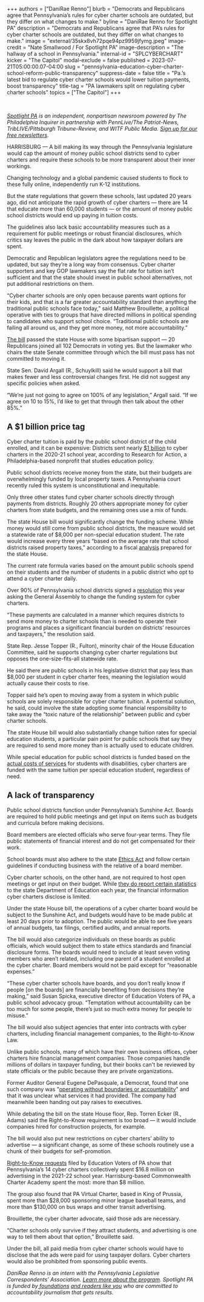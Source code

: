 +++
authors = ["DaniRae Renno"]
blurb = "Democrats and Republicans agree that Pennsylvania’s rules for cyber charter schools are outdated, but they differ on what changes to make."
byline = "DaniRae Renno for Spotlight PA"
description = "Democrats and Republicans agree that PA’s rules for cyber charter schools are outdated, but they differ on what changes to make."
image = "external/35skx8vh72pqe94pz9959jfymg.jpeg"
image-credit = "Nate Smallwood / For Spotlight PA"
image-description = "The hallway of a school in Pennsylvania."
internal-id = "SPLCYBERCHART"
kicker = "The Capitol"
modal-exclude = false
published = 2023-07-21T05:00:00.07-04:00
slug = "pennsylvania-education-cyber-charter-school-reform-public-transparency"
suppress-date = false
title = "Pa.’s latest bid to regulate cyber charter schools would lower tuition payments, boost transparency"
title-tag = "PA lawmakers split on regulating cyber charter schools"
topics = ["The Capitol"]
+++

<br/>

<a href="https://www.spotlightpa.org/"><em>Spotlight PA</em></a><em> is an independent, nonpartisan newsroom powered by The Philadelphia Inquirer in partnership with PennLive/The Patriot-News, TribLIVE/Pittsburgh Tribune-Review, and WITF Public Media. </em><a href="https://www.spotlightpa.org/newsletters"><em>Sign up for our free newsletters</em></a><em>.</em>

HARRISBURG — A bill making its way through the Pennsylvania legislature would cap the amount of money public school districts send to cyber charters and require these schools to be more transparent about their inner workings.

Changing technology and a global pandemic caused students to flock to these fully online, independently run K-12 institutions.

But the state regulations that govern these schools, last updated 20 years ago, did not anticipate the rapid growth of cyber charters — there are 14 that educate more than 60,000 students — or the amount of money public school districts would end up paying in tuition costs.

The guidelines also lack basic accountability measures such as a requirement for public meetings or robust financial disclosures, which critics say leaves the public in the dark about how taxpayer dollars are spent.

<script src="https://www.spotlightpa.org/embed.js" async></script><div data-spl-embed-version="1" data-spl-src="https://www.spotlightpa.org/embeds/newsletter/"></div>

Democratic and Republican legislators agree the regulations need to be updated, but say they’re a long way from consensus. Cyber charter supporters and key GOP lawmakers say the flat rate for tuition isn’t sufficient and that the state should invest in public school alternatives, not put additional restrictions on them.

“Cyber charter schools are only open because parents want options for their kids, and that is a far greater accountability standard than anything the traditional public schools face today,” said Matthew Brouillette, a political operative with ties to groups that have directed millions in political spending to candidates who support school choice. “Traditional public schools are failing all around us, and they get more money, not more accountability.”

<a href="https://www.legis.state.pa.us/cfdocs/billInfo/billInfo.cfm?sYear=2023&amp;sInd=0&amp;body=H&amp;type=B&amp;bn=1422">The bill</a> passed the state House with some bipartisan support — 20 Republicans joined all 102 Democrats in voting yes. But the lawmaker who chairs the state Senate committee through which the bill must pass has not committed to moving it.

State Sen. David Argall (R., Schuylkill) said he would support a bill that makes fewer and less controversial changes first. He did not suggest any specific policies when asked.

“We’re just not going to agree on 100% of any legislation,” Argall said. “If we agree on 10 to 15%, I’d like to get that through then talk about the other 85%.”

## A $1 billion price tag

Cyber charter tuition is paid by the public school district of the child enrolled, and it can be expensive: Districts sent nearly <a href="https://www.pacharterchange.org/wp-content/uploads/2022/06/RFA-PACER-cybercharterfiscalimpact-final.pdf">$1 billion</a> to cyber charters in the 2020-21 school year, according to Research for Action, a Philadelphia-based nonprofit that studies education policy.

Public school districts receive money from the state, but their budgets are overwhelmingly funded by local property taxes. A Pennsylvania court recently ruled this system is unconstitutional and inequitable.

Only three other states fund cyber charter schools directly through payments from districts. Roughly 20 others appropriate money for cyber charters from state budgets, and the remaining ones use a mix of funds.

The state House bill would significantly change the funding scheme. While money would still come from public school districts, the measure would set a statewide rate of $8,000 per non-special education student. The rate would increase every three years “based on the average rate that school districts raised property taxes,” according to a fiscal <a href="https://www.legis.state.pa.us/WU01/LI/BI/FN/2023/0/HB1422P1820.pdf">analysis</a> prepared for the state House.

The current rate formula varies based on the amount public schools spend on their students and the number of students in a public district who opt to attend a cyber charter daily.

Over 90% of Pennsylvania school districts signed a <a href="https://www.pacharterchange.org/take-action/school-board-resolutions/">resolution</a> this year asking the General Assembly to change the funding system for cyber charters.

“These payments are calculated in a manner which requires districts to send more money to charter schools than is needed to operate their programs and places a significant financial burden on districts’ resources and taxpayers,” the resolution said.

State Rep. Jesse Topper (R., Fulton), minority chair of the House Education Committee, said he supports changing cyber charter regulations but opposes the one-size-fits-all statewide rate.

He said there are public schools in his legislative district that pay less than $8,000 per student in cyber charter fees, meaning the legislation would actually cause their costs to rise.

Topper said he’s open to moving away from a system in which public schools are solely responsible for cyber charter tuition. A potential solution, he said, could involve the state adopting some financial responsibility to take away the “toxic nature of the relationship” between public and cyber charter schools.

The state House bill would also substantially change tuition rates for special education students, a particular pain point for public schools that say they are required to send more money than is actually used to educate children.

While special education for public school districts is funded based on the <a href="https://edvoterspa.org/wp-content/uploads/2023/05/FixingTheFlawsReport_2023_Update.pdf">actual costs of services</a> for students with disabilities, cyber charters are funded with the same tuition per special education student, regardless of need.

## A lack of transparency

Public school districts function under Pennsylvania’s Sunshine Act. Boards are required to hold public meetings and get input on items such as budgets and curricula before making decisions.

Board members are elected officials who serve four-year terms. They file public statements of financial interest and do not get compensated for their work.

School boards must also adhere to the state <a href="https://www.ethics.pa.gov/Ethics-Act/Pages/default.aspx">Ethics Act</a> and follow certain guidelines if conducting business with the relative of a board member.

Cyber charter schools, on the other hand, are not required to host open meetings or get input on their budget. While <a href="https://www.education.pa.gov/K-12/Charter%20Schools/Pages/Charter-School-Annual-Reports.aspx">they do report certain statistics</a> to the state Department of Education each year, the financial information cyber charters disclose is limited.

Under the state House bill, the operations of a cyber charter board would be subject to the Sunshine Act, and budgets would have to be made public at least 20 days prior to adoption. The public would be able to see five years of annual budgets, tax filings, certified audits, and annual reports.

The bill would also categorize individuals on these boards as public officials, which would subject them to state ethics standards and financial disclosure forms. The boards would need to include at least seven voting members who aren’t related, including one parent of a student enrolled at the cyber charter. Board members would not be paid except for “reasonable expenses.”

“These cyber charter schools have boards, and you don’t really know if people \[on the boards\] are financially benefiting from decisions they’re making,” said Susan Spicka, executive director of Education Voters of PA, a public school advocacy group. “Temptation without accountability can be too much for some people, there’s just so much extra money for people to misuse.”

The bill would also subject agencies that enter into contracts with cyber charters, including financial management companies, to the Right-to-Know Law.

Unlike public schools, many of which have their own business offices, cyber charters hire financial management companies. Those companies handle millions of dollars in taxpayer funding, but their books can&#39;t be reviewed by state officials or the public because they are private organizations.

Former Auditor General Eugene DePasquale, a Democrat, found that one such company was &#34;<a href="https://web.archive.org/20221108222520/https://www.paauditor.gov/press-releases/auditor-general-depasquale-lincoln-learning-solutions-81-8-million-reserve-points-to-further-need-for-charter-school-law-reforms">operating without boundaries or accountability</a>&#34; and that it was unclear what services it had provided. The company had meanwhile been handing out pay raises to executives.

While debating the bill on the state House floor, Rep. Torren Ecker (R., Adams) said the Right-to-Know requirement is too broad — it would include companies hired for construction projects, for example.

The bill would also put new restrictions on cyber charters’ ability to advertise — a significant change, as some of these schools routinely use a chunk of their budgets for self-promotion.

<a href="https://edvoterspa.org/cyber-charter-advertising/">Right-to-Know requests</a> filed by Education Voters of PA show that Pennsylvania’s 14 cyber charters collectively spent $16.8 million on advertising in the 2021-22 school year. Harrisburg-based Commonwealth Charter Academy spent the most: more than $8 million.

The group also found that PA Virtual Charter, based in King of Prussia, spent more than $28,000 sponsoring minor league baseball teams, and more than $130,000 on bus wraps and other transit advertising.

<script src="https://www.spotlightpa.org/embed.js" async></script><div data-spl-embed-version="1" data-spl-src="https://www.spotlightpa.org/embeds/donate/"></div>

Brouillette, the cyber charter advocate, said those ads are necessary.

“Charter schools only survive if they attract students, and advertising is one way to tell them about that option,” Brouillette said.

Under the bill, all paid media from cyber charter schools would have to disclose that the ads were paid for using taxpayer dollars. Cyber charters would also be prohibited from sponsoring public events.

<em>DaniRae Renno is an intern with the Pennsylvania Legislative Correspondents’ Association. </em><a href="http://www.pacapitolreporters.org/pacapitolreporters-internships.html"><em>Learn more about the program</em></a><em>. Spotlight PA is funded by</em><a href="https://www.spotlightpa.org/support"><em> foundations</em></a><em> </em><a href="https://www.spotlightpa.org/support"><em>and readers like you</em></a><em> who are committed to accountability journalism that gets results.</em>
